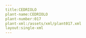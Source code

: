 ```yaml
---
title:CEDRIOLO
plant-name:CEDRIOLO
plant-number:017
plant-xml:/assets/xml/plant017.xml
layout:single-xml
---
```

